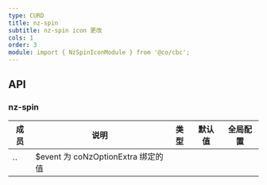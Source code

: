 ```yaml
---
type: CURD
title: nz-spin
subtitle: nz-spin icon 更改
cols: 1
order: 3
module: import { NzSpinIconModule } from '@co/cbc';
---
```



## API

### nz-spin

| 成员 | 说明 | 类型 | 默认值 | 全局配置 |
|----|----|----|-----|------|
| `` | $event 为 coNzOptionExtra 绑定的值 | | | |


